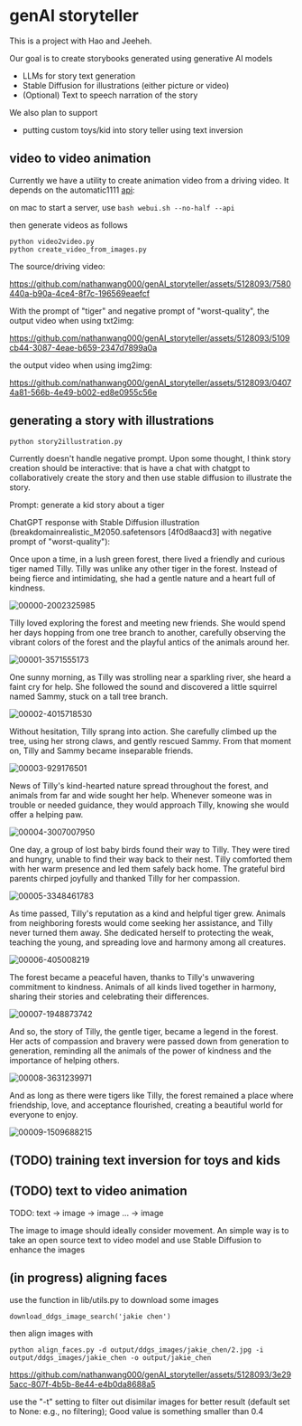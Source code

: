 # genAI storyteller

This is a project with Hao and Jeeheh.

Our goal is to create storybooks generated using generative AI models
- LLMs for story text generation
- Stable Diffusion for illustrations (either picture or video)
- (Optional) Text to speech narration of the story

We also plan to support
- putting custom toys/kid into story teller using text inversion

## video to video animation

Currently we have a utility to create animation video from a driving video.
It depends on the automatic1111 [api](https://github.com/Mikubill/sd-webui-controlnet/wiki/API#integrating-sdapiv12img):

on mac to start a server, use
```bash webui.sh --no-half --api```

then generate videos as follows
```
python video2video.py
python create_video_from_images.py
```

The source/driving video:

https://github.com/nathanwang000/genAI_storyteller/assets/5128093/7580440a-b90a-4ce4-8f7c-196569eaefcf

With the prompt of "tiger" and negative prompt of "worst-quality",
the output video when using txt2img:

https://github.com/nathanwang000/genAI_storyteller/assets/5128093/5109cb44-3087-4eae-b659-2347d7899a0a

the output video when using img2img:

https://github.com/nathanwang000/genAI_storyteller/assets/5128093/04074a81-566b-4e49-b002-ed8e0955c56e

## generating a story with illustrations

```
python story2illustration.py
```
Currently doesn't handle negative prompt. Upon some thought, I think story creation should be interactive: that is have a chat with chatgpt to collaboratively create the story and then use stable diffusion to illustrate the story.


Prompt: generate a kid story about a tiger

ChatGPT response with Stable Diffusion illustration (breakdomainrealistic_M2050.safetensors [4f0d8aacd3] with negative prompt of "worst-quality"):

Once upon a time, in a lush green forest, there lived a friendly and curious tiger named Tilly. Tilly was unlike any other tiger in the forest. Instead of being fierce and intimidating, she had a gentle nature and a heart full of kindness.

![00000-2002325985](https://github.com/nathanwang000/genAI_storyteller/assets/5128093/6e94691e-0092-4d45-a273-7f285d07781c)

Tilly loved exploring the forest and meeting new friends. She would spend her days hopping from one tree branch to another, carefully observing the vibrant colors of the forest and the playful antics of the animals around her.

![00001-3571555173](https://github.com/nathanwang000/genAI_storyteller/assets/5128093/75f2a1f9-c43f-4697-b236-d670b5f7b927)

One sunny morning, as Tilly was strolling near a sparkling river, she heard a faint cry for help. She followed the sound and discovered a little squirrel named Sammy, stuck on a tall tree branch.

![00002-4015718530](https://github.com/nathanwang000/genAI_storyteller/assets/5128093/82c437e2-66e4-4430-9067-d9727a491a9e)

Without hesitation, Tilly sprang into action. She carefully climbed up the tree, using her strong claws, and gently rescued Sammy. From that moment on, Tilly and Sammy became inseparable friends.

![00003-929176501](https://github.com/nathanwang000/genAI_storyteller/assets/5128093/c8c9d0d3-3170-4d0f-889a-130545ea4c2f)

News of Tilly's kind-hearted nature spread throughout the forest, and animals from far and wide sought her help. Whenever someone was in trouble or needed guidance, they would approach Tilly, knowing she would offer a helping paw.

![00004-3007007950](https://github.com/nathanwang000/genAI_storyteller/assets/5128093/4727b81a-8c60-4c0e-8974-c8ebca15fb28)

One day, a group of lost baby birds found their way to Tilly. They were tired and hungry, unable to find their way back to their nest. Tilly comforted them with her warm presence and led them safely back home. The grateful bird parents chirped joyfully and thanked Tilly for her compassion.

![00005-3348461783](https://github.com/nathanwang000/genAI_storyteller/assets/5128093/db47fad7-5766-4dce-b8b8-6e0b87df9466)

As time passed, Tilly's reputation as a kind and helpful tiger grew. Animals from neighboring forests would come seeking her assistance, and Tilly never turned them away. She dedicated herself to protecting the weak, teaching the young, and spreading love and harmony among all creatures.

![00006-405008219](https://github.com/nathanwang000/genAI_storyteller/assets/5128093/2e740d59-eab8-45ca-b2a1-0ddd5acf90ce)

The forest became a peaceful haven, thanks to Tilly's unwavering commitment to kindness. Animals of all kinds lived together in harmony, sharing their stories and celebrating their differences.

![00007-1948873742](https://github.com/nathanwang000/genAI_storyteller/assets/5128093/e466769d-5de4-459b-8202-c1badc94fa5f)

And so, the story of Tilly, the gentle tiger, became a legend in the forest. Her acts of compassion and bravery were passed down from generation to generation, reminding all the animals of the power of kindness and the importance of helping others.

![00008-3631239971](https://github.com/nathanwang000/genAI_storyteller/assets/5128093/d61f207a-e8dd-4f11-8716-b77e03d1b499)

And as long as there were tigers like Tilly, the forest remained a place where friendship, love, and acceptance flourished, creating a beautiful world for everyone to enjoy.

![00009-1509688215](https://github.com/nathanwang000/genAI_storyteller/assets/5128093/256ca9b2-cf0f-4e01-a3a5-fb465ab0ba9d)

## (TODO) training text inversion for toys and kids
## (TODO) text to video animation

TODO: text -> image -> image ... -> image

The image to image should ideally consider movement.
An simple way is to take an open source text to video model
and use Stable Diffusion to enhance the images

## (in progress) aligning faces

use the function in lib/utils.py to download some images
```
download_ddgs_image_search('jakie chen')
```

then align images with

```
python align_faces.py -d output/ddgs_images/jakie_chen/2.jpg -i output/ddgs_images/jakie_chen -o output/jakie_chen
```

https://github.com/nathanwang000/genAI_storyteller/assets/5128093/3e295acc-807f-4b5b-8e44-e4b0da8688a5

use the "-t" setting to filter out disimilar images for better result (default set to None: e.g., no filtering); Good value is something smaller than 0.4


